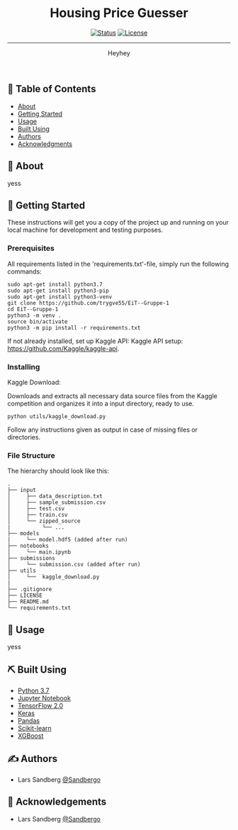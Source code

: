 <h1 align="center">Housing Price Guesser</h1>

<div align="center">

  [![Status](https://img.shields.io/badge/status-active-success.svg)]() 
  [![License](https://img.shields.io/badge/license-MIT-blue.svg)](/LICENSE)

</div>

---

<p align="center">
Heyhey
</p>
<br> 

## 📝 Table of Contents
- [About](#about)
- [Getting Started](#getting_started)
- [Usage](#usage)
- [Built Using](#built_using)
- [Authors](#authors)
- [Acknowledgments](#acknowledgement)

## 🧐 About <a name = "about"></a>
yess

## 🏁 Getting Started <a name = "getting_started"></a>
These instructions will get you a copy of the project up and running on your local machine for development and testing purposes. 


### Prerequisites
All requirements listed in the 'requirements.txt'-file, simply run the following commands:

```
sudo apt-get install python3.7
sudo apt-get install python3-pip
sudo apt-get install python3-venv
git clone https://github.com/trygve55/EiT--Gruppe-1
cd EiT--Gruppe-1
python3 -m venv .
source bin/activate
python3 -m pip install -r requirements.txt
```
If not already installed, set up Kaggle API:
Kaggle API setup: https://github.com/Kaggle/kaggle-api.

### Installing

Kaggle Download:

Downloads and extracts all necessary data source files from the Kaggle competition and organizes it into a input directory, ready to use.

```
python utils/kaggle_download.py
```
Follow any instructions given as output in case of missing files or directories.

### File Structure

The hierarchy should look like this:

    .
    ├── input                         
    │     ├── data_description.txt
    │     ├── sample_submission.csv
    │     ├── test.csv
    │     ├── train.csv
    │     └── zipped_source
    |          └── ...
    ├── models           
    |     └── model.hdf5 (added after run)
    ├── notebooks                              
    │     └── main.ipynb
    ├── submissions                         
    │     └── submission.csv (added after run)
    ├── utils                         
    │     └──  kaggle_download.py        
    |
    ├── .gitignore
    ├── LICENSE
    ├── README.md
    └── requirements.txt


## 🎈 Usage <a name="usage"></a>
yess

## ⛏️ Built Using <a name = "built_using"></a>
- [Python 3.7](https://www.python.org/) 
- [Jupyter Notebook](https://jupyter.org/)
- [TensorFlow 2.0](https://www.tensorflow.org/) 
- [Keras](https://keras.io/)
- [Pandas](https://pandas.pydata.org/)
- [Scikit-learn](https://scikit-learn.org/stable/)
- [XGBoost](https://xgboost.readthedocs.io/en/latest/)
    
    
## ✍️ Authors <a name = "authors"></a>
- Lars Sandberg [@Sandbergo](https://github.com/Sandbergo)

## 🎉 Acknowledgements <a name = "acknowledgement"></a>
- Lars Sandberg [@Sandbergo](https://github.com/Sandbergo)
